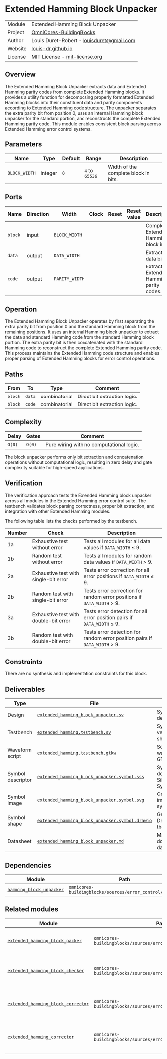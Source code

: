 # Extended Hamming Block Unpacker

|         |                                                                                  |
| ------- | -------------------------------------------------------------------------------- |
| Module  | Extended Hamming Block Unpacker                                                  |
| Project | [OmniCores-BuildingBlocks](https://github.com/Louis-DR/OmniCores-BuildingBlocks) |
| Author  | Louis Duret-Robert - [louisduret@gmail.com](mailto:louisduret@gmail.com)         |
| Website | [louis-dr.github.io](https://louis-dr.github.io)                                 |
| License | MIT License - [mit-license.org](https://mit-license.org)                         |

## Overview

The Extended Hamming Block Unpacker extracts data and Extended Hamming parity codes from complete Extended Hamming blocks. It provides a utility function for decomposing properly formatted Extended Hamming blocks into their constituent data and parity components according to Extended Hamming code structure. The unpacker separates the extra parity bit from position 0, uses an internal Hamming block unpacker for the standard portion, and reconstructs the complete Extended Hamming parity code. This module enables consistent block parsing across Extended Hamming error control systems.

## Parameters

| Name          | Type    | Default | Range          | Description                          |
| ------------- | ------- | ------- | -------------- | ------------------------------------ |
| `BLOCK_WIDTH` | integer | `8`     | `4` to `65536` | Width of the complete block in bits. |

## Ports

| Name    | Direction | Width          | Clock | Reset | Reset value | Description                              |
| ------- | --------- | -------------- | ----- | ----- | ----------- | ---------------------------------------- |
| `block` | input     | `BLOCK_WIDTH`  |       |       |             | Complete Extended Hamming block input.   |
| `data`  | output    | `DATA_WIDTH`   |       |       |             | Extracted data bits.                     |
| `code`  | output    | `PARITY_WIDTH` |       |       |             | Extracted Extended Hamming parity codes. |

## Operation

The Extended Hamming Block Unpacker operates by first separating the extra parity bit from position 0 and the standard Hamming block from the remaining positions. It uses an internal Hamming block unpacker to extract the data and standard Hamming code from the standard Hamming block portion. The extra parity bit is then concatenated with the standard Hamming code to reconstruct the complete Extended Hamming parity code. This process maintains the Extended Hamming code structure and enables proper parsing of Extended Hamming blocks for error control operations.

## Paths

| From    | To     | Type          | Comment                      |
| ------- | ------ | ------------- | ---------------------------- |
| `block` | `data` | combinatorial | Direct bit extraction logic. |
| `block` | `code` | combinatorial | Direct bit extraction logic. |

## Complexity

| Delay  | Gates  | Comment                                  |
| ------ | ------ | ---------------------------------------- |
| `O(0)` | `O(0)` | Pure wiring with no computational logic. |

The block unpacker performs only bit extraction and concatenation operations without computational logic, resulting in zero delay and gate complexity suitable for high-speed applications.

## Verification

The verification approach tests the Extended Hamming block unpacker across all modules in the Extended Hamming error control suite. The testbench validates block parsing correctness, proper bit extraction, and integration with other Extended Hamming modules.

The following table lists the checks performed by the testbench.

| Number | Check                                 | Description                                                                |
| ------ | ------------------------------------- | -------------------------------------------------------------------------- |
| 1a     | Exhaustive test without error         | Tests all modules for all data values if `DATA_WIDTH` ≤ 9.                 |
| 1b     | Random test without error             | Tests all modules for random data values if `DATA_WIDTH` > 9.              |
| 2a     | Exhaustive test with single-bit error | Tests error correction for all error positions if `DATA_WIDTH` ≤ 9.        |
| 2b     | Random test with single-bit error     | Tests error correction for random error positions if `DATA_WIDTH` > 9.     |
| 3a     | Exhaustive test with double-bit error | Tests error detection for all error position pairs if `DATA_WIDTH` ≤ 9.    |
| 3b     | Random test with double-bit error     | Tests error detection for random error position pairs if `DATA_WIDTH` > 9. |

## Constraints

There are no synthesis and implementation constraints for this block.

## Deliverables

| Type              | File                                                                                             | Description                                         |
| ----------------- | ------------------------------------------------------------------------------------------------ | --------------------------------------------------- |
| Design            | [`extended_hamming_block_unpacker.sv`](extended_hamming_block_unpacker.sv)                       | SystemVerilog design.                               |
| Testbench         | [`extended_hamming.testbench.sv`](extended_hamming.testbench.sv)                                 | SystemVerilog verification shared testbench.        |
| Waveform script   | [`extended_hamming.testbench.gtkw`](extended_hamming.testbench.gtkw)                             | Script to load the waveforms in GTKWave.            |
| Symbol descriptor | [`extended_hamming_block_unpacker.symbol.sss`](extended_hamming_block_unpacker.symbol.sss)       | Symbol descriptor for SiliconSuite-SymbolGenerator. |
| Symbol image      | [`extended_hamming_block_unpacker.symbol.svg`](extended_hamming_block_unpacker.symbol.svg)       | Generated vector image of the symbol.               |
| Symbol shape      | [`extended_hamming_block_unpacker.symbol.drawio`](extended_hamming_block_unpacker.symbol.drawio) | Generated DrawIO shape of the symbol.               |
| Datasheet         | [`extended_hamming_block_unpacker.md`](extended_hamming_block_unpacker.md)                       | Markdown documentation datasheet.                   |

## Dependencies

| Module                                                           | Path                                                     | Comment |
| ---------------------------------------------------------------- | -------------------------------------------------------- | ------- |
| [`hamming_block_unpacker`](../hamming/hamming_block_unpacker.md) | `omnicores-buildingblocks/sources/error_control/hamming` |         |

## Related modules

| Module                                                                    | Path                                                              | Comment                                   |
| ------------------------------------------------------------------------- | ----------------------------------------------------------------- | ----------------------------------------- |
| [`extended_hamming_block_packer`](extended_hamming_block_packer.md)       | `omnicores-buildingblocks/sources/error_control/extended_hamming` | Inverse operation for block formation.    |
| [`extended_hamming_block_checker`](extended_hamming_block_checker.md)     | `omnicores-buildingblocks/sources/error_control/extended_hamming` | Uses block unpacker for error checking.   |
| [`extended_hamming_block_corrector`](extended_hamming_block_corrector.md) | `omnicores-buildingblocks/sources/error_control/extended_hamming` | Uses block unpacker for error correction. |
| [`extended_hamming_corrector`](extended_hamming_corrector.md)             | `omnicores-buildingblocks/sources/error_control/extended_hamming` | Uses block unpacker for data extraction.  |
